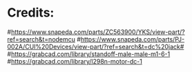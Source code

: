 # Credits: 
#https://www.snapeda.com/parts/ZC563900/YKS/view-part/?ref=search&t=nodemcu
#https://www.snapeda.com/parts/PJ-002A/CUI%20Devices/view-part/?ref=search&t=dc%20jack#
#https://grabcad.com/library/standoff-male-male-m1-6-1
#https://grabcad.com/library/l298n-motor-dc-1
